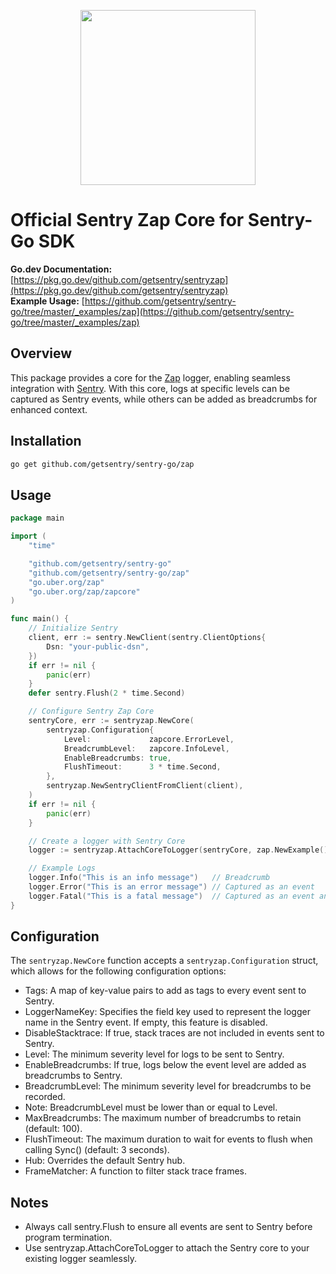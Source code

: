 <p align="center">
  <a href="https://sentry.io" target="_blank" align="center">
    <img src="https://sentry-brand.storage.googleapis.com/sentry-logo-black.png" width="280">
  </a>
  <br />
</p>

# Official Sentry Zap Core for Sentry-Go SDK

**Go.dev Documentation:** [https://pkg.go.dev/github.com/getsentry/sentryzap](https://pkg.go.dev/github.com/getsentry/sentryzap)  
**Example Usage:** [https://github.com/getsentry/sentry-go/tree/master/_examples/zap](https://github.com/getsentry/sentry-go/tree/master/_examples/zap)

## Overview

This package provides a core for the [Zap](https://github.com/uber-go/zap) logger, enabling seamless integration with [Sentry](https://sentry.io). With this core, logs at specific levels can be captured as Sentry events, while others can be added as breadcrumbs for enhanced context.

## Installation

```sh
go get github.com/getsentry/sentry-go/zap
```

## Usage

```go
package main

import (
	"time"

	"github.com/getsentry/sentry-go"
	"github.com/getsentry/sentry-go/zap"
	"go.uber.org/zap"
	"go.uber.org/zap/zapcore"
)

func main() {
	// Initialize Sentry
	client, err := sentry.NewClient(sentry.ClientOptions{
		Dsn: "your-public-dsn",
	})
	if err != nil {
		panic(err)
	}
	defer sentry.Flush(2 * time.Second)

	// Configure Sentry Zap Core
	sentryCore, err := sentryzap.NewCore(
		sentryzap.Configuration{
			Level:             zapcore.ErrorLevel,
			BreadcrumbLevel:   zapcore.InfoLevel,
			EnableBreadcrumbs: true,
			FlushTimeout:      3 * time.Second,
		},
		sentryzap.NewSentryClientFromClient(client),
	)
	if err != nil {
		panic(err)
	}

	// Create a logger with Sentry Core
	logger := sentryzap.AttachCoreToLogger(sentryCore, zap.NewExample())

	// Example Logs
	logger.Info("This is an info message")   // Breadcrumb
	logger.Error("This is an error message") // Captured as an event
	logger.Fatal("This is a fatal message")  // Captured as an event and flushes
}
```

## Configuration

The `sentryzap.NewCore` function accepts a `sentryzap.Configuration` struct, which allows for the following configuration options:

- Tags: A map of key-value pairs to add as tags to every event sent to Sentry.
- LoggerNameKey: Specifies the field key used to represent the logger name in the Sentry event. If empty, this feature is disabled.
- DisableStacktrace: If true, stack traces are not included in events sent to Sentry.
- Level: The minimum severity level for logs to be sent to Sentry.
- EnableBreadcrumbs: If true, logs below the event level are added as breadcrumbs to Sentry.
- BreadcrumbLevel: The minimum severity level for breadcrumbs to be recorded.
- Note: BreadcrumbLevel must be lower than or equal to Level.
- MaxBreadcrumbs: The maximum number of breadcrumbs to retain (default: 100).
- FlushTimeout: The maximum duration to wait for events to flush when calling Sync() (default: 3 seconds).
- Hub: Overrides the default Sentry hub.
- FrameMatcher: A function to filter stack trace frames.

## Notes

- Always call sentry.Flush to ensure all events are sent to Sentry before program termination.
- Use sentryzap.AttachCoreToLogger to attach the Sentry core to your existing logger seamlessly.